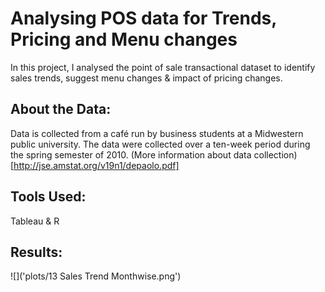 # Analysing POS data for Trends, Pricing and Menu changes

In this project, I analysed the point of sale transactional dataset to identify sales trends, suggest menu changes & impact of pricing changes.

## About the Data:
Data is collected from a café run by business students at a Midwestern public university. The data were collected over a ten-week period during the spring semester of 2010.
(More information about data collection)[http://jse.amstat.org/v19n1/depaolo.pdf]

## Tools Used:
Tableau & R

## Results:
![]('plots/13 Sales Trend Monthwise.png')
